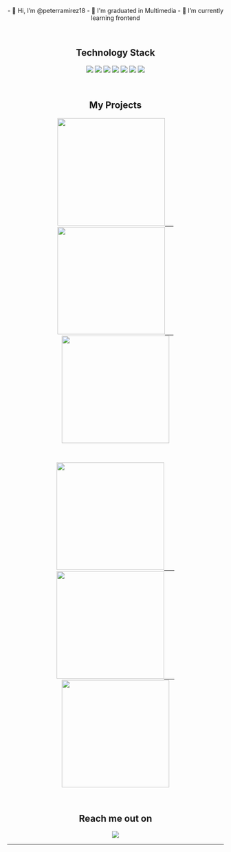 



<p align="center"> </p align="center">
<!-- <img src="https://github.com/ritik307/ritik307/blob/main/images/newbg(1).png" /> -->

<p align="center">
- 👋 Hi, I’m @peterramirez18
- 👀 I'm graduated in Multimedia
- 🌱 I’m currently learning frontend
</p>

<br>

<h2 align="center">Technology Stack</h2>

<p align="center">

<img src="https://img.shields.io/badge/-HTML5-E34F26?style=flat-square&logo=html5&logoColor=white"/>
<img src="https://img.shields.io/badge/-CSS3-1572B6?style=flat-square&logo=css3"/>
<img src="https://img.shields.io/badge/-Bootstrap-563D7C?style=flat-square&logo=bootstrap"/>
<img src="https://img.shields.io/badge/-Heroku-430098?style=flat-square&logo=heroku"/>
<img src="https://img.shields.io/badge/-React-black?style=flat-square&logo=react"/>
<img src="https://img.shields.io/badge/-Git-black?style=flat-square&logo=git"/>
<img src="https://img.shields.io/badge/-GitHub-black?style=flat-square&logo=github"/>
</p>

<br>

<h2 align="center">My Projects</h2>

<p align="center">
 <a href="https://peterramirez18.github.io/NFT-Gollect-Art/">
  <img src="https://i.postimg.cc/brHP49j3/NFT-Gollect-ART.png" target="_blank" width="250"/>&nbsp &nbsp &nbsp
 </a>
 <a href="https://testimonials-grid-section-main-ashy-seven.vercel.app/">
  <img src="https://i.postimg.cc/25GhpwMy/Testimonials-Grid.png" target="_blank" width="250"/>&nbsp &nbsp &nbsp
 </a>
 <a href="https://timetrackingdashboard.herokuapp.com/">
  <img src="https://i.postimg.cc/sDcBwRHW/Time-Tracking-Dashboard.png" target="_blank" width="250"/>
 </a>
</p>

<br>

<p align="center">
 <a href="https://sunnyside-agency-xi.vercel.app/">
  <img src="https://i.postimg.cc/bN8qvCHN/Sunnyside-Agency.png" target="_blank" width="250"/> &nbsp &nbsp &nbsp
 </a>
 <a href="https://peterramirez18.github.io/Furtur-Lading-Page/">
  <img src="https://i.postimg.cc/HLN4dvK6/Furtur-Landing-Page.png" target="_blank" width="250"/> &nbsp &nbsp &nbsp
 </a>
 <a href="https://peterramirez18.github.io/Order-summary-component/">
  <img src="https://i.postimg.cc/d0bxSs8B/Order-summary-component.png" target="_blank" width="250"/> 
 </a>
</p>

<br>

<h2 align="center">Reach me out on</h2>

<p align="center">
<a href="https://twitter.com/peterramirez_18">
 <img src="https://img.shields.io/twitter/url?label=peterramirez_18&style=social&url=https%3A%2F%2Ftwitter.com%2Fpeterramirez_18"/>
</a>
</p>


<hr>


